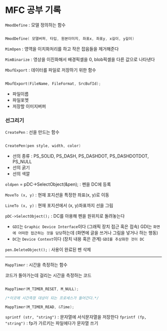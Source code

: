 # MFC 공부 기록

`MmodDefine` : 모델 정의하는 함수

```cpp

MmodDefine( 모델버퍼, 타입, 원본이미지, 좌표x, 좌표y, x길이, y길이)

```

`MimOpen` : 영역을 이치화처리를 하고 작은 잡음들을 제거해준다 

`MimBinarize` : 영상을 이진화해서 배경픽셀을 0, blob픽셀을 다른 값으로 나타낸다

`MbufExport` : 데이터를 파일로 저장하기 위한 함수

```cpp

MbufExport(FileName, FileFormat, SrcBufId);

```

  -  파일이름
  -  파일포멧
  -  저장할 이미지버퍼


### 선그리기

`CreatePen` : 선을 만드는 함수

```cpp

CreatePen(pen style, width, color)

```

  - 선의 종류 : PS_SOLID, PS_DASH, PS_DASHDOT, PS_DASHDOTDOT, PS_NULL
  - 선의 굵기
  - 선의 색깔

`oldpen` = pDC->SelectObject(&pen); : 펜을 DC에 등록

`MoveTo (x, y)` : 현재 포지션을 특정한 좌표(x, y)로 이동

`LineTo (x, y)` : 현재 포지션에서 (x, y)좌표까지 선을 그림 

`pDC->SelectObject();` : DC를 아용해 펜을 원위치로 돌려놓는다

  - `GDI`는 `Graphic Device Interface`이다 (그래픽 장치 접근 혹은 접속) GDI는 `화면에 어떠한 접근하는 것을 담당`하는데 (화면에 글을 쓰거나 그림을 넣거나 하는 행동)
  - `DC`는 `Device Context`이다 (장치 내용 혹은 관계) `GDI를 추상화한 것이 DC`
  
`pen.DeleteObject();` : 사용이 완료된 펜 삭제

---

`MappTimer` : 시간을 측정하는 함수

코드가 돌아가는데 걸리는 시간을 측정하는 코드

```cpp   

MappTimer(M_TIMER_RESET, M_NULL);

/*이곳에 시간측정 대상이 되는 프로세스가 들어간다.*/

MappTimer(M_TIMER_READ, &Time);

```

`sprintf (str, "string")` : 문자열에 서식문자열을 저장한다
`fprintf (fp, "string")` : fp가 가르키는 파일에다가 문자열 쓰기
